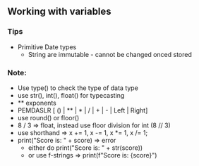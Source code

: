 
## Working with variables

### Tips

- Primitive Date types
    - String are immutable - cannot be changed onced stored

    

### Note:
- Use type() to check the type of data type
- use str(), int(), float() for typecasting
- ** exponents
- PEMDASLR [ () | ** | * | / | + | - | Left | Right]
- use round() or floor()
- 8 / 3 => float, instead use floor division for int (8 // 3)
- use shorthand => x += 1, x -= 1, x *= 1, x /= 1;
- print("Score is: " + score) => error
    - either do print("Score is: " + str(score))
    - or use f-strings => print(f"Score is:  {score}")
